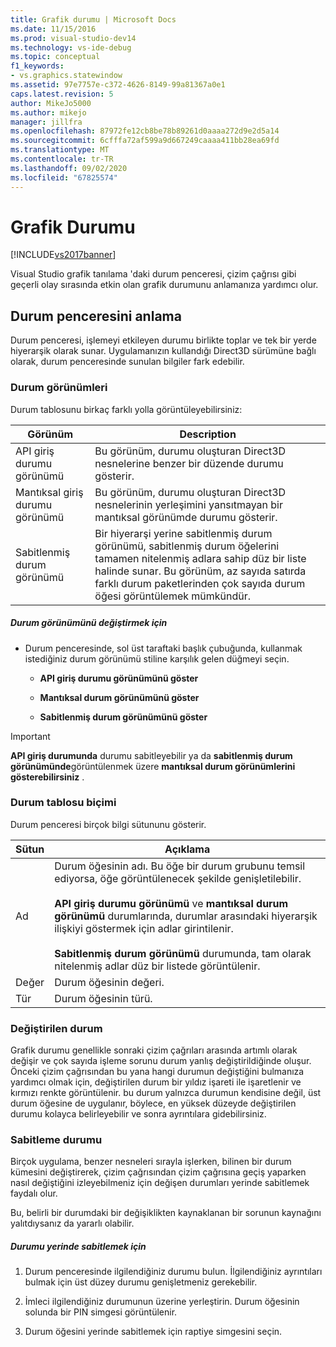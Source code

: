 ```yaml
---
title: Grafik durumu | Microsoft Docs
ms.date: 11/15/2016
ms.prod: visual-studio-dev14
ms.technology: vs-ide-debug
ms.topic: conceptual
f1_keywords:
- vs.graphics.statewindow
ms.assetid: 97e7757e-c372-4626-8149-99a81367a0e1
caps.latest.revision: 5
author: MikeJo5000
ms.author: mikejo
manager: jillfra
ms.openlocfilehash: 87972fe12cb8be78b89261d0aaaa272d9e2d5a14
ms.sourcegitcommit: 6cfffa72af599a9d667249caaaa411bb28ea69fd
ms.translationtype: MT
ms.contentlocale: tr-TR
ms.lasthandoff: 09/02/2020
ms.locfileid: "67825574"
---
```

# <a name="graphics-state"></a>Grafik Durumu
[!INCLUDE[vs2017banner](../includes/vs2017banner.md)]

Visual Studio grafik tanılama 'daki durum penceresi, çizim çağrısı gibi geçerli olay sırasında etkin olan grafik durumunu anlamanıza yardımcı olur.  
  
## <a name="understanding-the-state-window"></a>Durum penceresini anlama  
 Durum penceresi, işlemeyi etkileyen durumu birlikte toplar ve tek bir yerde hiyerarşik olarak sunar. Uygulamanızın kullandığı Direct3D sürümüne bağlı olarak, durum penceresinde sunulan bilgiler fark edebilir.  
  
### <a name="state-views"></a>Durum görünümleri  
 Durum tablosunu birkaç farklı yolla görüntüleyebilirsiniz:  
  
|Görünüm|Description|  
|----------|-----------------|  
|API giriş durumu görünümü|Bu görünüm, durumu oluşturan Direct3D nesnelerine benzer bir düzende durumu gösterir.|  
|Mantıksal giriş durumu görünümü|Bu görünüm, durumu oluşturan Direct3D nesnelerinin yerleşimini yansıtmayan bir mantıksal görünümde durumu gösterir.|  
|Sabitlenmiş durum görünümü|Bir hiyerarşi yerine sabitlenmiş durum görünümü, sabitlenmiş durum öğelerini tamamen nitelenmiş adlara sahip düz bir liste halinde sunar. Bu görünüm, az sayıda satırda farklı durum paketlerinden çok sayıda durum öğesi görüntülemek mümkündür.|  
  
##### <a name="to-change-the-state-view"></a>Durum görünümünü değiştirmek için  
  
- Durum penceresinde, sol üst taraftaki başlık çubuğunda, kullanmak istediğiniz durum görünümü stiline karşılık gelen düğmeyi seçin.  

  - **API giriş durumu görünümünü göster**  

  - **Mantıksal durum görünümünü göster**  

  - **Sabitlenmiş durum görünümünü göster**  
  
> [!IMPORTANT]
> **API giriş durumunda** durumu sabitleyebilir ya da **sabitlenmiş durum görünümünde**görüntülenmek üzere **mantıksal durum görünümlerini gösterebilirsiniz** .  
  
### <a name="state-table-format"></a>Durum tablosu biçimi  
 Durum penceresi birçok bilgi sütununu gösterir.  
  
|Sütun|Açıklama|  
|------------|-----------------|  
|Ad|Durum öğesinin adı. Bu öğe bir durum grubunu temsil ediyorsa, öğe görüntülenecek şekilde genişletilebilir.<br /><br /> **API giriş durumu görünümü** ve **mantıksal durum görünümü** durumlarında, durumlar arasındaki hiyerarşik ilişkiyi göstermek için adlar girintilenir.<br /><br /> **Sabitlenmiş durum görünümü** durumunda, tam olarak nitelenmiş adlar düz bir listede görüntülenir.|  
|Değer|Durum öğesinin değeri.|  
|Tür|Durum öğesinin türü.|  
  
### <a name="changed-state"></a>Değiştirilen durum  
 Grafik durumu genellikle sonraki çizim çağrıları arasında artımlı olarak değişir ve çok sayıda işleme sorunu durum yanlış değiştirildiğinde oluşur. Önceki çizim çağrısından bu yana hangi durumun değiştiğini bulmanıza yardımcı olmak için, değiştirilen durum bir yıldız işareti ile işaretlenir ve kırmızı renkte görüntülenir. bu durum yalnızca durumun kendisine değil, üst durum öğesine de uygulanır, böylece, en yüksek düzeyde değiştirilen durumu kolayca belirleyebilir ve sonra ayrıntılara gidebilirsiniz.  
  
### <a name="pinning-state"></a>Sabitleme durumu  
 Birçok uygulama, benzer nesneleri sırayla işlerken, bilinen bir durum kümesini değiştirerek, çizim çağrısından çizim çağrısına geçiş yaparken nasıl değiştiğini izleyebilmeniz için değişen durumları yerinde sabitlemek faydalı olur.  
  
 Bu, belirli bir durumdaki bir değişiklikten kaynaklanan bir sorunun kaynağını yalıtdıysanız da yararlı olabilir.  
  
##### <a name="to-pin-state-in-place"></a>Durumu yerinde sabitlemek için  
  
1. Durum penceresinde ilgilendiğiniz durumu bulun. İlgilendiğiniz ayrıntıları bulmak için üst düzey durumu genişletmeniz gerekebilir.  
  
2. İmleci ilgilendiğiniz durumunun üzerine yerleştirin. Durum öğesinin solunda bir PIN simgesi görüntülenir.  
  
3. Durum öğesini yerinde sabitlemek için raptiye simgesini seçin.

